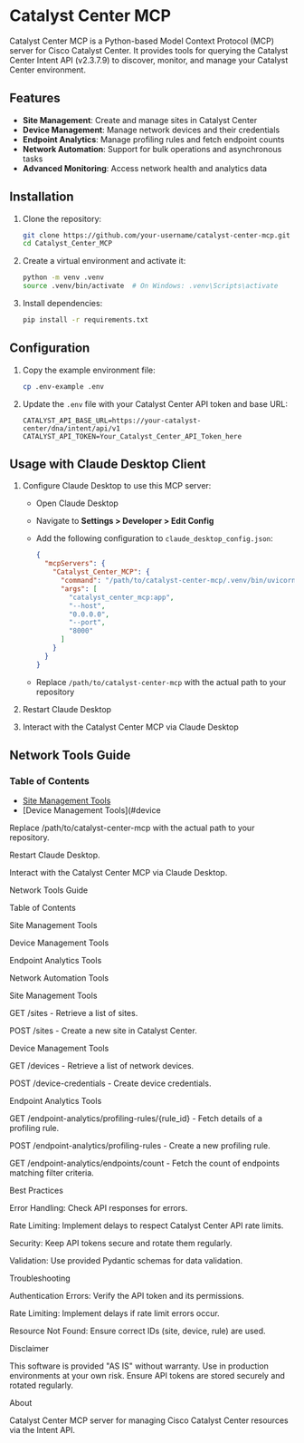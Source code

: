 # Catalyst Center MCP

Catalyst Center MCP is a Python-based Model Context Protocol (MCP) server for Cisco Catalyst Center. It provides tools for querying the Catalyst Center Intent API (v2.3.7.9) to discover, monitor, and manage your Catalyst Center environment.

## Features

- **Site Management**: Create and manage sites in Catalyst Center
- **Device Management**: Manage network devices and their credentials
- **Endpoint Analytics**: Manage profiling rules and fetch endpoint counts
- **Network Automation**: Support for bulk operations and asynchronous tasks
- **Advanced Monitoring**: Access network health and analytics data

## Installation

1. Clone the repository:

   ```bash
   git clone https://github.com/your-username/catalyst-center-mcp.git
   cd Catalyst_Center_MCP
   ```

2. Create a virtual environment and activate it:

   ```bash
   python -m venv .venv
   source .venv/bin/activate  # On Windows: .venv\Scripts\activate
   ```

3. Install dependencies:

   ```bash
   pip install -r requirements.txt
   ```

## Configuration

1. Copy the example environment file:

   ```bash
   cp .env-example .env
   ```

2. Update the `.env` file with your Catalyst Center API token and base URL:

   ```env
   CATALYST_API_BASE_URL=https://your-catalyst-center/dna/intent/api/v1
   CATALYST_API_TOKEN=Your_Catalyst_Center_API_Token_here
   ```

## Usage with Claude Desktop Client

1. Configure Claude Desktop to use this MCP server:

   - Open Claude Desktop
   - Navigate to **Settings > Developer > Edit Config**
   - Add the following configuration to `claude_desktop_config.json`:

     ```json
     {
       "mcpServers": {
         "Catalyst_Center_MCP": {
           "command": "/path/to/catalyst-center-mcp/.venv/bin/uvicorn",
           "args": [
             "catalyst_center_mcp:app",
             "--host",
             "0.0.0.0",
             "--port",
             "8000"
           ]
         }
       }
     }
     ```

   - Replace `/path/to/catalyst-center-mcp` with the actual path to your repository

2. Restart Claude Desktop
3. Interact with the Catalyst Center MCP via Claude Desktop

## Network Tools Guide

### Table of Contents

- [Site Management Tools](#site-management-tools)
- [Device Management Tools](#device

Replace /path/to/catalyst-center-mcp with the actual path to your repository.



Restart Claude Desktop.



Interact with the Catalyst Center MCP via Claude Desktop.

Network Tools Guide

Table of Contents





Site Management Tools



Device Management Tools



Endpoint Analytics Tools



Network Automation Tools

Site Management Tools





GET /sites - Retrieve a list of sites.



POST /sites - Create a new site in Catalyst Center.

Device Management Tools





GET /devices - Retrieve a list of network devices.



POST /device-credentials - Create device credentials.

Endpoint Analytics Tools





GET /endpoint-analytics/profiling-rules/{rule_id} - Fetch details of a profiling rule.



POST /endpoint-analytics/profiling-rules - Create a new profiling rule.



GET /endpoint-analytics/endpoints/count - Fetch the count of endpoints matching filter criteria.

Best Practices





Error Handling: Check API responses for errors.



Rate Limiting: Implement delays to respect Catalyst Center API rate limits.



Security: Keep API tokens secure and rotate them regularly.



Validation: Use provided Pydantic schemas for data validation.

Troubleshooting





Authentication Errors: Verify the API token and its permissions.



Rate Limiting: Implement delays if rate limit errors occur.



Resource Not Found: Ensure correct IDs (site, device, rule) are used.

Disclaimer

This software is provided "AS IS" without warranty. Use in production environments at your own risk. Ensure API tokens are stored securely and rotated regularly.

About

Catalyst Center MCP server for managing Cisco Catalyst Center resources via the Intent API.
